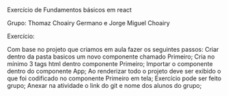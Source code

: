 Exercício de Fundamentos básicos em react

Grupo: Thomaz Choairy Germano e Jorge Miguel Choairy


Exercício:

Com base no projeto que criamos em aula fazer os seguintes passos:
Criar dentro da pasta basicos um novo componente chamado Primeiro;
Cria no mínimo 3 tags html dentro componente Primeiro;
Importar o componente dentro do componente App;
Ao renderizar todo o projeto deve ser exibido o que foi codificado no componente Primeiro em tela;
Exercício pode ser feito grupo;
Anexar na atividade o link do git e nome dos alunos do grupo;
